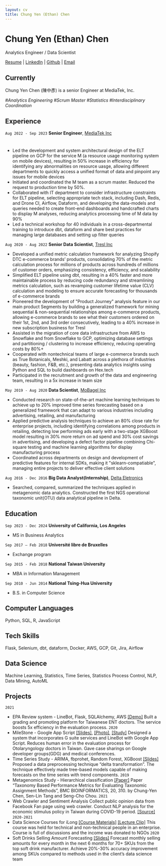 ```yaml
---
layout: cv
title: Chung Yen (Ethan) Chen
---
```

# Chung Yen (Ethan) Chen
Analytics Engineer / Data Scientist

<div id="webaddress">
    <a href="https://ethancychen-tw.github.io/markdown-cv/">Resume</a> |
    <a href="https://www.linkedin.com/in/ethancychen/">LinkedIn</a> | 
    <a href="https://github.com/ethancychen-tw">Github</a> | 
    <a href="ethan.cychen@gmail.com">Email</a>
</div>


## Currently
Chung Yen Chen (陳中彥) is a senior Engineer at MediaTek, Inc. 

_#Analytics Engineering_ _#Scrum Master_ _#Statistics_ _#Interdisciplinary Coordination_

## Experience

`Aug 2022 - Sep 2023`
__Senior Engineer__, [MediaTek Inc](https://i.mediatek.com/)
#
- Led the development and system architectural design of the ELT pipeline on GCP for the service M (a resource usage monitoring system on mobile devices), resulting in 50% increase in efficiency for identifying any abnormalities on resource uasge, allowing different departments to quickly access a unified format of data and pinpoint any issues for mobile devices
- Initiated and coordinated the M team as a scrum master. Reduced the request to production time by 50%.
- Collaborated with IT department to consider infrastructure constraints for ELT pipeline, selecting appropriate tech stack, including Dash, Redis, and Drone CI, Airflow, Dataform, and developing the data-models and queries needed to create front-end dashboards and handcrafted charts to display M analyses, reducing analytics processing time of M data by 90%
- Led a technical workshop for 40 individuals in a cross-departmental training to introduce dbt, dataform and share best practices for managing large databases and setting up filter queries

`Aug 2020 - Aug 2022`
__Senior Data Scientist__, [Tresl Inc](https://www.tresl.co/)

- Developed a unified metric calculation framework for analyzing Shopify DTC e-commerce brands’ products, consolidating 70% of the metric calculation process for millions of products across hundreds of millions of customer orders, emphasizing consistency, efficiency, and scalability
- Simplified ELT pipeline using dbt, resulting in a 40% faster and more maintainable process by reducing code redundancy and streamlining metrics calculation, such as revamping customer lifetime value (CLV) calculation and modeling to ensure accurate forecasting for thousands of e-commerce brands
- Pioneered the development of "Product Journey" analysis feature in our main product Segments by building a generalized framework for mining sequential & non-sequential relationships among e-commerce products, allowing e-commerce brands to see what their customers ordered on their 1st, 2nd, and 3rd order consecutively, leading to a 40% increase in new subscription business for Tresl
- Assisted in the migration of core data infrastructure from AWS to Snowflake and from Snowflake to GCP, optimizing database settings and partitioning / clustering to increase efficiency, reducing operating costs by 80%+
- Cooperated with nontechnical teams of large e-commerce brands such as True Botanicals, Meshki, and Labatt across a plethora of industries (beauty, fashion, F&B, etc.), presenting data analytics insights using Python and SQL to build dashboards on Hex.tech
- Participated in the recruitment and growth of the data and engineering team, resulting in a 5x increase in team size

`May 2019 - Aug 2020`
__Data Scientist__, [MoBagel Inc](https://mobagel.com/)

- Conducted research on state-of-the-art machine learning techniques to achieve up to 20% improved time series forecasting based on a generalized framework that can adapt to various industries including advertising, retailing, and manufacturing
- Applied predictive analysis techniques to achieve an 80% close rate for enterprise projects, including identifying correlations among products in retailing, detecting low performing ads early with a two-stage XGBoost model resulting in 30% more return on ad spend and 30% cost savings in advertising, and developing a defect factor pipeline combining Chi-square testing and machine learning algorithms for display manufacturing process
- Coordinated across departments on design and development of predictive features for internal SDKs, making it "sklearn-compatiable", managing entire projects to deliver effective client solutions

`Aug 2016 - Dec 2016`
__Big Data Analyst(Internship)__, [Delta Eletronics](https://www.deltaww.com/en-US/index)
- Searched, compared, summarized the techniques applied in metagenomic data analytics. Constructed the first NGS operational taxonomic unit(OTU) data analytical pipeline in Delta. 

## Education

`Sep 2023 - Dec 2024`
__University of California, Los Angeles__

- MS in Business Analytics

`Sep 2017 – Feb 2018`
__Université libre de Bruxelles__

- Exchange program					 

`Sep 2015 - Feb 2018`
__National Taiwan University__

- MBA in Information Management

`Sep 2010 - Jun 2014`
__National Tsing-Hua University__

- B.S. in Computer Science

## Computer Languages
Python, SQL, R, JavaScript

## Tech Skills
Flask, Selenium, dbt, dataform, Docker, AWS, GCP, Git, Jira, Airflow

## Data Science
Machine Learning, Statistics, Time Series, Statistics Process Control, NLP, Data Mining, AutoML

## Projects
`2021`
- EPA Review system - LineBot, Flask, SQLAlchemy, AWS [[Demo]](https://www.youtube.com/watch?v=nB1bcGiC-Fg)
Built a grading and promoting platform for Taiwanese ENT doctors. The service boosts 5x efficiency in the evaluation process.
`2020` 
- MileStone - Google App Script [[Slides]](https://docs.google.com/presentation/d/1YEUjbNgPbPLiWXkv2tDMZdm91YBhpvklIsEJi8EuSbk/edit?usp=sharing), [[Photo]](https://www.facebook.com/GDG.Taoyuan/posts/634692820616262), [[Study]](https://www.airitilibrary.com/Publication/alDetailedMesh?DocID=10196102-202109-202109100001-202109100001-155-163)
Designed a system that incorporates G suite services and LineBot with Google App Script. Reduces human error in the evaluation process for Otolaryngology doctors in Taiwan. Gave case sharings on Google developer groups(GDG) and medical conferences. 
- Time Series Study - ARIMA, fbprohet, Random Forest, XGBoost [[Slides]](https://drive.google.com/file/d/1zoOWbdjLv7xqhk1bVw7-llSBszcZx1u7/view)
Proposed a data preprocessing technique “delta transformation”. The technique effectively made tree-based models capable of making forecasts on the time series with trend components.
`2019`
- Metagenomics Study - Hierarchical classification [[Paper]](https://bmcbioinformatics.biomedcentral.com/articles/10.1186/s12859-019-2896-0)
Paper “Taxonomy Based Performance Metrics for Evaluating Taxonomic Assignment Methods”, BMC BIOINFORMATICS, 20, 310. by Chung-Yen Chen, Sen-Lin Tang and Seng-Cho Chou.
`2021`
- Web Crawler and Sentiment Analysis
Collect public opinion data from Facebook Fan page using web crawler. Conduct NLP analysis for the economic stimulus policy in Taiwan during COVID-19 period. [[Source]](https://github.com/ethancychen-tw/sentiment_analysis)
`2020-2021`
- Data Science Courses for iLong [[Course Materials]](https://github.com/ethancychen-tw/Data_Science_Course_iLong) [[Lecture Clip]](https://youtu.be/Gn62vAyiky0)
This course was held for technical and non-technical people in an enterprise. Course is full of discussions and the income was donated to NGOs
`2020`
- Soft Drinks Selling Amount Forecasting [[Slides]](https://drive.google.com/file/d/1zSSvhwHYQ7KeAv1TpuGK68bM22ribpYv/view)
Forecast monthly selling amounts for every month in the next 6 months for 70+ SKUs from the top soft drink manufacturer.  Achieve 20%-30% accuracy improvement among SKUs compared to methods used in the client’s data science team

<!-- ### Footer

Last updated: May 2013 -->


